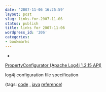 ```yaml
---
date: '2007-11-06 16:25:59'
layout: post
slug: links-for-2007-11-06
status: publish
title: links for 2007-11-06
wordpress_id: '206'
categories:
- bookmarks
---
```



	
  * 
		

[PropertyConfigurator (Apache Log4j 1.2.15 API)](http://logging.apache.org/log4j/1.2/apidocs/org/apache/log4j/PropertyConfigurator.html#doConfigure(java.lang.String,%20org.apache.log4j.spi.LoggerRepository))


		

log4j configuration file specification


		

(tags: [code](http://del.icio.us/eob/code) [,](http://del.icio.us/eob/,) [java](http://del.icio.us/eob/java) [reference](http://del.icio.us/eob/reference))


	



